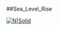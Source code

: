 ##Sea_Level_Rise

[![N|Solid](https://fiverr-res.cloudinary.com/images/q_auto,f_auto/gigs/290414739/original/92ff23f0734314bd73211ac89798eaa286b756ea/do-python-programming-projects-in-numpy-pycharm-pandas-jupyter-notebook.png)]()
<!-- [![N|Solid](https://cdn-images-1.medium.com/max/1200/1*6j17ZDuywkKu7TOa2yvAKg.png)]() -->

